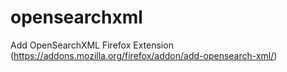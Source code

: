 # opensearchxml
Add OpenSearchXML Firefox Extension (https://addons.mozilla.org/firefox/addon/add-opensearch-xml/)
